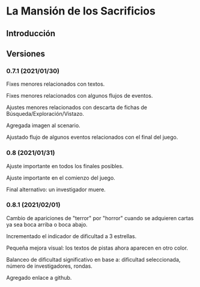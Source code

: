 # La Mansión de los Sacrificios

## Introducción

## Versiones

### 0.7.1 (2021/01/30)

Fixes menores relacionados con textos.

Fixes menores relacionados con algunos flujos de eventos.

Ajustes menores relacionados con descarta de fichas de Búsqueda/Exploración/Vistazo.

Agregada imagen al scenario.

Ajustado flujo de algunos eventos relacionados con el final del juego.

### 0.8 (2021/01/31)

Ajuste importante en todos los finales posibles.

Ajuste importante en el comienzo del juego.

Final alternativo: un investigador muere.

### 0.8.1 (2021/02/01)

Cambio de apariciones de "terror" por "horror" cuando se adquieren cartas ya sea boca arriba o boca abajo.

Incrementado el indicador de dificultad a 3 estrellas.

Pequeña mejora visual: los textos de pistas ahora aparecen en otro color.

Balanceo de dificultad significativo en base a: dificultad seleccionada, número de investigadores, rondas.

Agregado enlace a github.